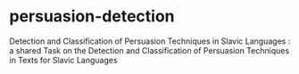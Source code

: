 # persuasion-detection
Detection and Classification of Persuasion Techniques in Slavic Languages : a shared Task on the Detection and Classification of Persuasion Techniques in Texts for Slavic Languages
